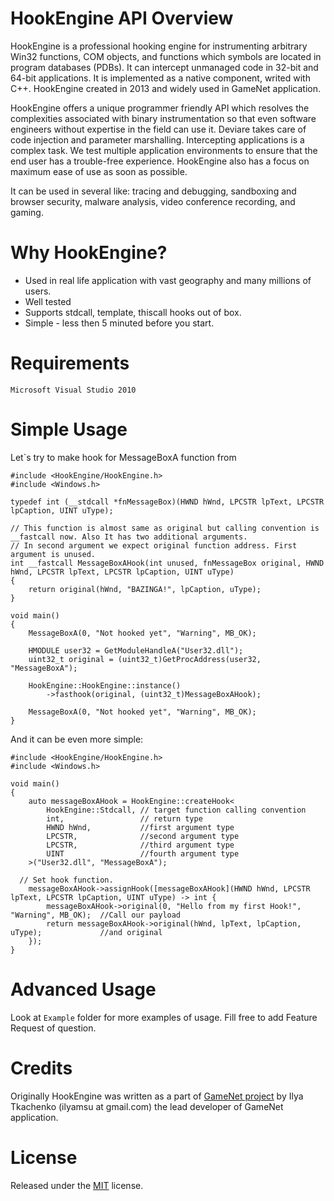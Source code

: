 HookEngine API Overview
=======================

HookEngine is a professional hooking engine for instrumenting arbitrary Win32 functions, COM objects, and functions 
which symbols are located in program databases (PDBs). It can intercept unmanaged code in 32-bit and 64-bit applications.
It is implemented as a native component, writed with C++. HookEngine created in 2013 and widely used in GameNet application.

HookEngine offers a unique programmer friendly API which resolves the complexities associated with binary
instrumentation so that even software engineers without expertise in the field can use it. Deviare takes care of code
injection and parameter marshalling. Intercepting applications is a complex task. We test multiple application environments
to ensure that the end user has a trouble-free experience. HookEngine also has a focus on maximum ease of use as soon as possible.

It can be used in several like: tracing and debugging, sandboxing and browser security, malware analysis, video 
conference recording, and gaming.

Why HookEngine?
===============
* Used in real life application with vast geography and many millions of users.
* Well tested
* Supports stdcall, template, thiscall hooks out of box.
* Simple - less then 5 minuted before you start.

Requirements
============

    Microsoft Visual Studio 2010

Simple Usage
============
Let`s try to make hook for MessageBoxA function from

    #include <HookEngine/HookEngine.h>
    #include <Windows.h>

    typedef int (__stdcall *fnMessageBox)(HWND hWnd, LPCSTR lpText, LPCSTR lpCaption, UINT uType);

    // This function is almost same as original but calling convention is __fastcall now. Also It has two additional arguments.
    // In second argument we expect original function address. First argument is unused.
    int __fastcall MessageBoxAHook(int unused, fnMessageBox original, HWND hWnd, LPCSTR lpText, LPCSTR lpCaption, UINT uType)
    {
        return original(hWnd, "BAZINGA!", lpCaption, uType);
    }

    void main()
    {
        MessageBoxA(0, "Not hooked yet", "Warning", MB_OK);

        HMODULE user32 = GetModuleHandleA("User32.dll");
        uint32_t original = (uint32_t)GetProcAddress(user32, "MessageBoxA");

        HookEngine::HookEngine::instance()
            ->fasthook(original, (uint32_t)MessageBoxAHook);

        MessageBoxA(0, "Not hooked yet", "Warning", MB_OK);
    }

And it can be even more simple:

    #include <HookEngine/HookEngine.h>
    #include <Windows.h>

    void main()
    {
        auto messageBoxAHook = HookEngine::createHook<
            HookEngine::Stdcall, // target function calling convention
            int,                 // return type
            HWND hWnd,           //first argument type
            LPCSTR,              //second argument type
            LPCSTR,              //third argument type
            UINT                 //fourth argument type
        >("User32.dll", "MessageBoxA");

      // Set hook function.
        messageBoxAHook->assignHook([messageBoxAHook](HWND hWnd, LPCSTR lpText, LPCSTR lpCaption, UINT uType) -> int {
            messageBoxAHook->original(0, "Hello from my first Hook!", "Warning", MB_OK);  //Call our payload
            return messageBoxAHook->original(hWnd, lpText, lpCaption, uType);             //and original
        });
    }

Advanced Usage
==============
Look at `Example` folder for more examples of usage. Fill free to add Feature Request of question.

Credits
==============
Originally HookEngine was written as a part of [GameNet project](http://gamenet.ru) by Ilya Tkachenko (ilyamsu at gmail.com)
the lead developer of GameNet application.

License
==============
Released under the [MIT](LICENSE) license.
